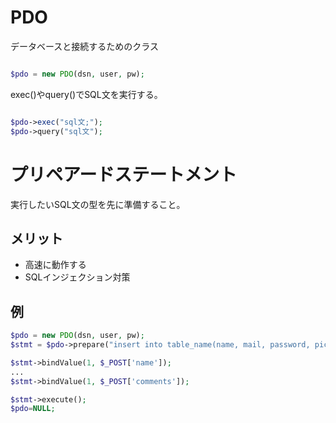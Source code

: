 # PDO
データベースと接続するためのクラス
```php

$pdo = new PDO(dsn, user, pw);

```
exec()やquery()でSQL文を実行する。
```php

$pdo->exec("sql文;");
$pdo->query("sql文");

```

# プリペアードステートメント
実行したいSQL文の型を先に準備すること。

## メリット
- 高速に動作する
- SQLインジェクション対策

## 例
```php
$pdo = new PDO(dsn, user, pw);
$stmt = $pdo->prepare("insert into table_name(name, mail, password, picture, comments) values(?,?,?,?,?)");

$stmt->bindValue(1, $_POST['name']);
...
$stmt->bindValue(1, $_POST['comments']);

$stmt->execute();
$pdo=NULL;
```
